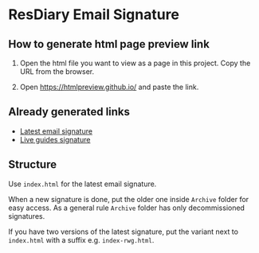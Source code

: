 # ResDiary Email Signature

## How to generate html page preview link

1. Open the html file you want to view as a page in this project. Copy the URL from the browser.

2. Open <https://htmlpreview.github.io/> and paste the link.

## Already generated links

- [Latest email signature](https://htmlpreview.github.io/?https://github.com/aurimas-resdiary/ResDiary-Email-Signature/blob/master/index.html)
- [Live guides signature](https://htmlpreview.github.io/?https://github.com/aurimas-resdiary/ResDiary-Email-Signature/blob/master/index-live-guides.html)

## Structure

Use `index.html` for the latest email signature.  

When a new signature is done, put the older one inside `Archive` folder for easy access. As a general rule `Archive` folder has only decommissioned signatures.

If you have two versions of the latest signature, put the variant next to `index.html` with a suffix e.g. `index-rwg.html`.
